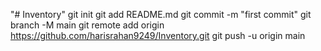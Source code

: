"# Inventory"  git init git add README.md git commit -m "first commit" git branch -M main git remote add origin https://github.com/harisrahan9249/Inventory.git git push -u origin main
